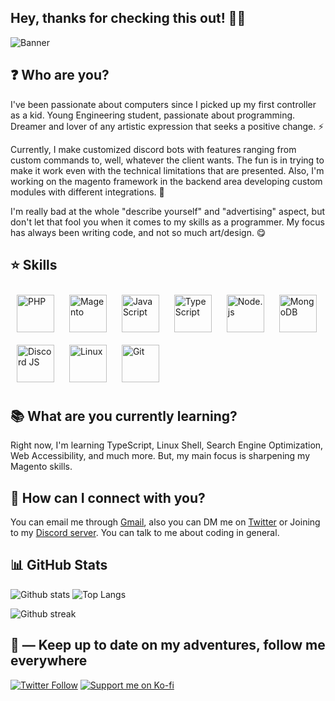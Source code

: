 ## Hey, thanks for checking this out! 🤘🏽

![Banner](https://blog.bit.ai/wp-content/uploads/2018/09/How-to-Embed-GitHub-Gists-in-Your-Documents-Blog-Banner.png)

## ❓ Who are you?

I've been passionate about computers since I picked up my first controller as a kid. Young Engineering student, passionate about programming. Dreamer and lover of any artistic expression that seeks a positive change. ⚡

Currently, I make customized discord bots with features ranging from custom commands to, well, whatever the client wants. The fun is in trying to make it work even with the technical limitations that are presented. Also, I'm working on the magento framework in the backend area developing custom modules with different integrations. 🤯

I'm really bad at the whole "describe yourself" and "advertising" aspect, but don't let that fool you when it comes to my skills as a programmer. My focus has always been writing code, and not so much art/design. 😋

## :star: Skills

<div align="">  
<img style="margin: 10px" src="https://cdn.jsdelivr.net/gh/devicons/devicon/icons/php/php-original.svg" alt="PHP" height="60" />
<img style="margin: 10px" src="https://cdn.jsdelivr.net/gh/devicons/devicon/icons/magento/magento-original.svg" alt="Magento" height="60" />
<img style="margin: 10px" src="https://cdn.jsdelivr.net/gh/devicons/devicon/icons/javascript/javascript-original.svg" alt="JavaScript" height="60" />
<img style="margin: 10px" src="https://cdn.jsdelivr.net/gh/devicons/devicon/icons/typescript/typescript-original.svg" alt="TypeScript" height="60" />
<img style="margin: 10px" src="https://cdn.jsdelivr.net/gh/devicons/devicon/icons/nodejs/nodejs-original.svg" alt="Node.js" height="60" />
<img style="margin: 10px" src="https://cdn.jsdelivr.net/gh/devicons/devicon/icons/mongodb/mongodb-original.svg" alt="MongoDB" height="60" />
<img style="margin: 10px" src="https://cdn.jsdelivr.net/gh/devicons/devicon/icons/discordjs/discordjs-original.svg" alt="Discord JS" height="60" />
<img style="margin: 10px" src="https://cdn.jsdelivr.net/gh/devicons/devicon/icons/linux/linux-original.svg" alt="Linux" height="60" />  
<img style="margin: 10px" src="https://cdn.jsdelivr.net/gh/devicons/devicon/icons/git/git-original.svg" alt="Git" height="60" />  
</div>  

## :books: What are you currently learning?

Right now, I'm learning TypeScript, Linux Shell, Search Engine Optimization, Web Accessibility, and much more. But, my main focus is sharpening my Magento skills.

## :eyes: How can I connect with you?

You can email me through <a href="mailto:hello@mrleoner.com.co">Gmail</a>, also you can DM me on [Twitter](https://twitter.com/soyleoner_) or Joining to my [Discord server](https://discord.gg/uJguFNpkWU). You can talk to me about coding in general.

## :bar_chart: GitHub Stats

![Github stats](https://github-readme-stats.vercel.app/api?username=Mr-Leonerrr&show_icons=true&hide=prs,issues&custom_title=Mr-Leonerrr&locale=en)
![Top Langs](https://github-readme-stats.vercel.app/api/top-langs/?username=Mr-Leonerrr&langs_count=4&layout=compact)

![Github streak](https://github-readme-streak-stats.herokuapp.com/?user=Mr-Leonerrr)

## 🍃 — Keep up to date on my adventures, follow me everywhere

[![Twitter Follow](https://img.shields.io/twitter/follow/soyleoner_?color=%231DA1F2&label=Follow%20me&logo=Twitter&style=for-the-badge)](https://twitter.com/soyleoner_) [![Support me on Ko-fi](https://img.shields.io/badge/Support%20me-☕-orange.svg?style=for-the-badge)](https://ko-fi.com/mrleonerrr?via=mrleonerrr)
